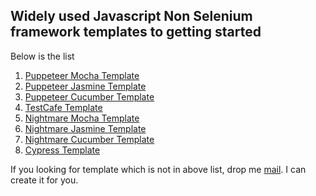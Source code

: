## Widely used Javascript Non Selenium framework templates to getting started

Below is the list

1. [Puppeteer Mocha Template](https://github.com/sridharbandi/Non-Selenium-Javascript-Getting-Started-Examples/tree/master/Puppeteer-Mocha-Template)
2. [Puppeteer Jasmine Template](https://github.com/sridharbandi/Non-Selenium-Javascript-Getting-Started-Examples/tree/master/Puppeteer-Jasmine-Template)
3. [Puppeteer Cucumber Template](https://github.com/sridharbandi/Non-Selenium-Javascript-Getting-Started-Examples/tree/master/Puppeteer-Cucumber-Template)
4. [TestCafe Template](https://github.com/sridharbandi/Non-Selenium-Javascript-Getting-Started-Examples/tree/master/TestCafe-Template)
5. [Nightmare Mocha Template](https://github.com/sridharbandi/Non-Selenium-Javascript-Getting-Started-Examples/tree/master/Nightmare-Mocha-Template)
6. [Nightmare Jasmine Template](https://github.com/sridharbandi/Non-Selenium-Javascript-Getting-Started-Examples/tree/master/Nightmare-Jasmine-Template)
7. [Nightmare Cucumber Template](https://github.com/sridharbandi/Non-Selenium-Javascript-Getting-Started-Examples/tree/master/Nightmare-Cucumber-Template)
8. [Cypress Template](https://github.com/sridharbandi/Non-Selenium-Javascript-Getting-Started-Examples/tree/master/Cypress-Template)

If you looking for template which is not in above list, drop me [mail](mailto:sridhar.bandi.ece@gmail.com). I can create it for you.